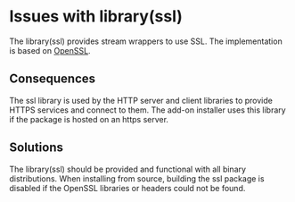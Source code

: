 # Issues with library(ssl)

The library(ssl) provides stream wrappers to use SSL.  The implementation
is based on [OpenSSL](https://www.openssl.org/).

## Consequences

The ssl library is used by the HTTP server and client libraries to provide
HTTPS services and connect to them.  The add-on installer uses this library
if the package is hosted on an https server.

## Solutions

The library(ssl) should be provided and functional with all binary
distributions.  When installing from source, building the ssl package
is disabled if the OpenSSL libraries or headers could not be found.
